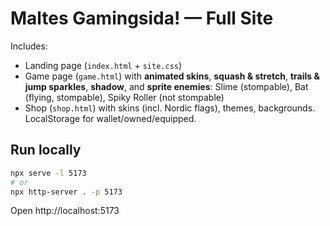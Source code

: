 
# Maltes Gamingsida! — Full Site

Includes:
- Landing page (`index.html` + `site.css`)
- Game page (`game.html`) with **animated skins**, **squash & stretch**, **trails & jump sparkles**, **shadow**, and **sprite enemies**: Slime (stompable), Bat (flying, stompable), Spiky Roller (not stompable)
- Shop (`shop.html`) with skins (incl. Nordic flags), themes, backgrounds. LocalStorage for wallet/owned/equipped.

## Run locally
```bash
npx serve -l 5173
# or
npx http-server . -p 5173
```
Open http://localhost:5173
